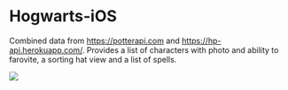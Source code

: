 # Hogwarts-iOS
Combined data from https://potterapi.com and https://hp-api.herokuapp.com/.
Provides a list of characters with photo and ability to farovite, a sorting hat view and a list of spells.

<img src="https://raw.githubusercontent.com/papas000/Hogwarts-iOS/master/hogwarts.gif?token=ALHRQOL5TB3OSPWYVXEURTK62JAUC">
